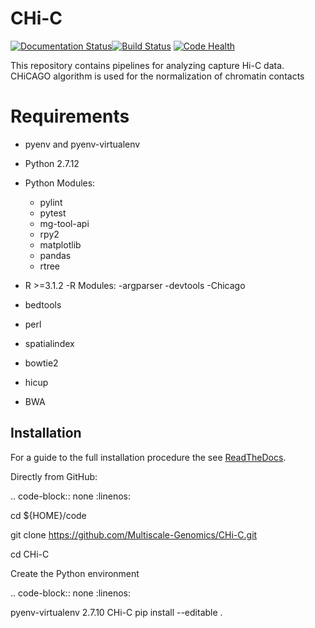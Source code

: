 # CHi-C


[![Documentation Status](https://readthedocs.org/projects/capture-chi-c/badge/?version=latest)](https://capture-chi-c.readthedocs.io/en/latest/?badge=latest)[![Build Status](https://travis-ci.org/Multiscale-Genomics/CHi-C.svg?branch=master)](https://travis-ci.org/Multiscale-Genomics/CHi-C) [![Code Health](https://landscape.io/github/Multiscale-Genomics/CHi-C/master/landscape.svg?style=flat)](https://landscape.io/github/Multiscale-Genomics/CHi-C/master)


This repository contains pipelines for analyzing capture Hi-C data. CHiCAGO algorithm is used for the normalization of chromatin contacts

# Requirements
- pyenv and pyenv-virtualenv
- Python 2.7.12
- Python Modules:
  - pylint
  - pytest
  - mg-tool-api
  - rpy2
  - matplotlib
  - pandas
  - rtree


- R >=3.1.2
-R Modules:
  -argparser
  -devtools
  -Chicago
- bedtools
- perl
- spatialindex
- bowtie2
- hicup
- BWA


Installation
------------

For a guide to the full installation procedure the see [ReadTheDocs](http://CHi-C.readthedocs.io).

Directly from GitHub:

.. code-block:: none
   :linenos:

   cd ${HOME}/code

   git clone https://github.com/Multiscale-Genomics/CHi-C.git

   cd CHi-C

Create the Python environment

.. code-block:: none
   :linenos:

   pyenv-virtualenv 2.7.10 CHi-C
   pip install --editable .
